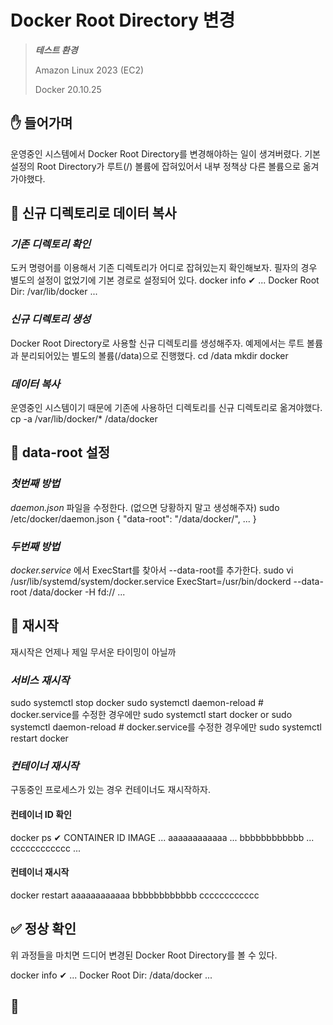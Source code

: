 # Docker Root Directory 변경

> ***테스트 환경***
>
> Amazon Linux 2023 (EC2)
>
> Docker 20.10.25

## ✋ 들어가며
운영중인 시스템에서 Docker Root Directory를 변경해야하는 일이 생겨버렸다. 기본 설정의 Root Directory가 루트(/) 볼륨에 잡혀있어서 내부 정책상 다른 볼륨으로 옮겨가야했다.

## 💾 신규 디렉토리로 데이터 복사

### ***기존 디렉토리 확인***
도커 명령어를 이용해서 기존 디렉토리가 어디로 잡혀있는지 확인해보자. 필자의 경우 별도의 설정이 없었기에 기본 경로로 설정되어 있다.
<code-block lang="sh">
docker info
</code-block>
<code-block lang="sh">
✔
...
Docker Root Dir: /var/lib/docker
...
</code-block>

### ***신규 디렉토리 생성***
Docker Root Directory로 사용할 신규 디렉토리를 생성해주자. 예제에서는 루트 볼륨과 분리되어있는 별도의 볼륨(/data)으로 진행했다.
<code-block lang="sh">
cd /data
mkdir docker
</code-block>

### ***데이터 복사***
운영중인 시스템이기 때문에 기존에 사용하던 디렉토리를 신규 디렉토리로 옮겨야했다.
<code-block lang="sh">
cp -a /var/lib/docker/* /data/docker
</code-block>

## 🐳 data-root 설정

### ***첫번째 방법***
_daemon.json_ 파일을 수정한다. (없으면 당황하지 말고 생성해주자)
<code-block lang="sh">
sudo /etc/docker/daemon.json
</code-block>
<code-block lang="JSON">
{
    "data-root": "/data/docker/",
    ...
}
</code-block>


### ***두번째 방법***
_docker.service_ 에서 ExecStart를 찾아서 --data-root를 추가한다.
<code-block lang="sh">
sudo vi /usr/lib/systemd/system/docker.service
</code-block>
<code-block lang="sh">
ExecStart=/usr/bin/dockerd --data-root /data/docker -H fd:// ...
</code-block>

## 🔄 재시작
재시작은 언제나 제일 무서운 타이밍이 아닐까

### ***서비스 재시작***
<code-block lang="sh">
sudo systemctl stop docker
sudo systemctl daemon-reload # docker.service를 수정한 경우에만
sudo systemctl start docker
</code-block>
or
<code-block lang="sh">
sudo systemctl daemon-reload # docker.service를 수정한 경우에만
sudo systemctl restart docker
</code-block>

### ***컨테이너 재시작***
구동중인 프로세스가 있는 경우 컨테이너도 재시작하자.

#### 컨테이너 ID 확인
<code-block lang="sh">
docker ps
</code-block>
<code-block lang="sh">
✔
CONTAINER ID   IMAGE    ...
aaaaaaaaaaaa   ...
bbbbbbbbbbbb   ...
cccccccccccc   ...
</code-block>

#### 컨테이너 재시작 
<code-block lang="sh">
docker restart aaaaaaaaaaaa bbbbbbbbbbbb cccccccccccc
</code-block>

## ✅ 정상 확인
위 과정들을 마치면 드디어 변경된 Docker Root Directory를 볼 수 있다.

<code-block lang="sh">
docker info
</code-block>
<code-block lang="sh">
✔
...
Docker Root Dir: /data/docker
...
</code-block>

## 👋

<br/>

<s id="github-comment"></s>